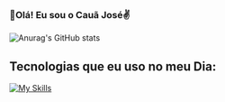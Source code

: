 ### 👋Olá! Eu sou o Cauã José✌️

![Anurag's GitHub stats](https://github-readme-stats.vercel.app/api?username=Eugeni1&show_icons=true&theme=midnight-purple)

## Tecnologias que eu uso no meu Dia:

[![My Skills](https://skillicons.dev/icons?i=discord,vscode,&perline=10)](https://skillicons.dev)
